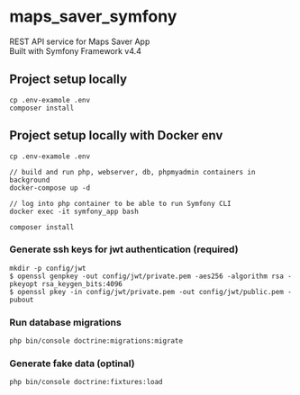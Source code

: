 # maps_saver_symfony

REST API service for Maps Saver App <br>
Built with Symfony Framework v4.4
## Project setup locally
```
cp .env-examole .env
composer install
```

## Project setup locally with Docker env
```
cp .env-examole .env

// build and run php, webserver, db, phpmyadmin containers in background
docker-compose up -d

// log into php container to be able to run Symfony CLI
docker exec -it symfony_app bash

composer install
```

### Generate ssh keys for jwt authentication (required)
```
mkdir -p config/jwt
$ openssl genpkey -out config/jwt/private.pem -aes256 -algorithm rsa -pkeyopt rsa_keygen_bits:4096
$ openssl pkey -in config/jwt/private.pem -out config/jwt/public.pem -pubout
```

### Run database migrations
```
php bin/console doctrine:migrations:migrate
```

### Generate fake data (optinal)
```
php bin/console doctrine:fixtures:load
```
